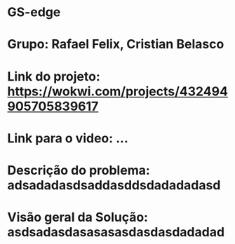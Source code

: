# GS-edge
# Grupo: Rafael Felix, Cristian Belasco
# Link do projeto: https://wokwi.com/projects/432494905705839617
# Link para o video: ...

# Descrição do problema: adsadadasdsaddasddsdadadadasd

# Visão geral da Solução: asdsadasdasasasasdasdasdadadad
